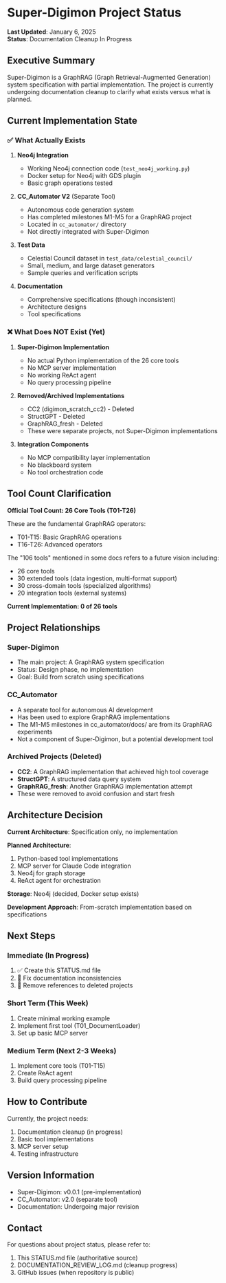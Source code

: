 # Super-Digimon Project Status

**Last Updated**: January 6, 2025  
**Status**: Documentation Cleanup In Progress

## Executive Summary

Super-Digimon is a GraphRAG (Graph Retrieval-Augmented Generation) system specification with partial implementation. The project is currently undergoing documentation cleanup to clarify what exists versus what is planned.

## Current Implementation State

### ✅ What Actually Exists

1. **Neo4j Integration**
   - Working Neo4j connection code (`test_neo4j_working.py`)
   - Docker setup for Neo4j with GDS plugin
   - Basic graph operations tested

2. **CC_Automator V2** (Separate Tool)
   - Autonomous code generation system
   - Has completed milestones M1-M5 for a GraphRAG project
   - Located in `cc_automator/` directory
   - Not directly integrated with Super-Digimon

3. **Test Data**
   - Celestial Council dataset in `test_data/celestial_council/`
   - Small, medium, and large dataset generators
   - Sample queries and verification scripts

4. **Documentation**
   - Comprehensive specifications (though inconsistent)
   - Architecture designs
   - Tool specifications

### ❌ What Does NOT Exist (Yet)

1. **Super-Digimon Implementation**
   - No actual Python implementation of the 26 core tools
   - No MCP server implementation
   - No working ReAct agent
   - No query processing pipeline

2. **Removed/Archived Implementations**
   - CC2 (digimon_scratch_cc2) - Deleted
   - StructGPT - Deleted
   - GraphRAG_fresh - Deleted
   - These were separate projects, not Super-Digimon implementations

3. **Integration Components**
   - No MCP compatibility layer implementation
   - No blackboard system
   - No tool orchestration code

## Tool Count Clarification

**Official Tool Count: 26 Core Tools (T01-T26)**

These are the fundamental GraphRAG operators:
- T01-T15: Basic GraphRAG operations
- T16-T26: Advanced operators

The "106 tools" mentioned in some docs refers to a future vision including:
- 26 core tools
- 30 extended tools (data ingestion, multi-format support)
- 30 cross-domain tools (specialized algorithms)
- 20 integration tools (external systems)

**Current Implementation: 0 of 26 tools**

## Project Relationships

### Super-Digimon
- The main project: A GraphRAG system specification
- Status: Design phase, no implementation
- Goal: Build from scratch using specifications

### CC_Automator
- A separate tool for autonomous AI development
- Has been used to explore GraphRAG implementations
- The M1-M5 milestones in cc_automator/docs/ are from its GraphRAG experiments
- Not a component of Super-Digimon, but a potential development tool

### Archived Projects (Deleted)
- **CC2**: A GraphRAG implementation that achieved high tool coverage
- **StructGPT**: A structured data query system
- **GraphRAG_fresh**: Another GraphRAG implementation attempt
- These were removed to avoid confusion and start fresh

## Architecture Decision

**Current Architecture**: Specification only, no implementation

**Planned Architecture**:
1. Python-based tool implementations
2. MCP server for Claude Code integration
3. Neo4j for graph storage
4. ReAct agent for orchestration

**Storage**: Neo4j (decided, Docker setup exists)

**Development Approach**: From-scratch implementation based on specifications

## Next Steps

### Immediate (In Progress)
1. ✅ Create this STATUS.md file
2. 🔄 Fix documentation inconsistencies
3. 🔄 Remove references to deleted projects

### Short Term (This Week)
1. Create minimal working example
2. Implement first tool (T01_DocumentLoader)
3. Set up basic MCP server

### Medium Term (Next 2-3 Weeks)
1. Implement core tools (T01-T15)
2. Create ReAct agent
3. Build query processing pipeline

## How to Contribute

Currently, the project needs:
1. Documentation cleanup (in progress)
2. Basic tool implementations
3. MCP server setup
4. Testing infrastructure

## Version Information

- Super-Digimon: v0.0.1 (pre-implementation)
- CC_Automator: v2.0 (separate tool)
- Documentation: Undergoing major revision

## Contact

For questions about project status, please refer to:
1. This STATUS.md file (authoritative source)
2. DOCUMENTATION_REVIEW_LOG.md (cleanup progress)
3. GitHub issues (when repository is public)